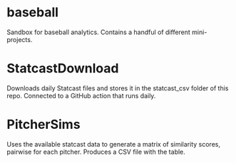 # baseball
Sandbox for baseball analytics. Contains a handful of different mini-projects.

# StatcastDownload
Downloads daily Statcast files and stores it in the statcast_csv folder of this repo. Connected to a GitHub action that runs daily.

# PitcherSims
Uses the available statcast data to generate a matrix of similarity scores, pairwise for each pitcher. Produces a CSV file with the table.
